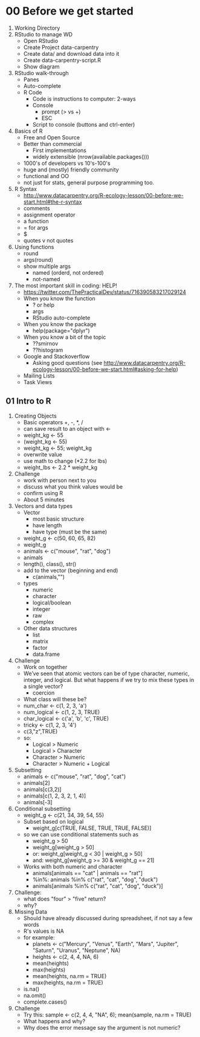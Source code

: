 # 00 Before we get started
1. Working Directory
2. RStudio to manage WD
    - Open RStudio
    - Create Project data-carpentry
    - Create data/ and download data into it
    - Create data-carpentry-script.R
    - Show diagram
3. RStudio walk-through
    - Panes
    - Auto-complete
    - R Code
        - Code is instructions to computer: 2-ways
        - Console
            - prompt (> vs +)
            - ESC
        - Script to console (buttons and ctrl-enter)
4.  Basics of R
    - Free and Open Source
    - Better than commercial
        - First implementations
        - widely extensible (nrow(available.packages()))
    - 1000's of developers vs 10's-100's
    - huge and (mostly) friendly community
    - functional and OO
    - not just for stats, general purpose programming too.
5. R Syntax
    - http://www.datacarpentry.org/R-ecology-lesson/00-before-we-start.html#the-r-syntax
    - comments
    - assignment operator
    - a function
    - = for args
    - $
    - quotes v not quotes
6. Using functions
    - round
    - args(round)
    - show multiple args
        - named (orderd, not ordered)
        - not-named
7. The most important skill in coding: HELP!
    - https://twitter.com/ThePracticalDev/status/716390583217029124
    - When you know the function
        - ? or help
        - args
        - RStudio auto-complete
    - When you know the package
        - help(package="dplyr")
    - When you know a bit of the topic
        - ??smirnov
        - ??histogram
    - Google and Stackoverflow
        - Asking good questions (see http://www.datacarpentry.org/R-ecology-lesson/00-before-we-start.html#asking-for-help)
    - Mailing Lists
    - Task Views
    
## 01 Intro to R
1. Creating Objects
    - Basic operators +, -, *, / 
    - can save result to an object with <- 
    - weight_kg <- 55
    - (weight_kg <- 55)
    - weight_kg <- 55; weight_kg
    - overwrite value
    - use math to change (*2.2 for lbs)
    - weight_lbs <- 2.2 * weight_kg
2. Challenge
    - work with person next to you
    - discuss what you think values would be
    - confirm using R
    - About 5 minutes
3. Vectors and data types
    - Vector
        - most basic structure
        - have length
        - have type (must be the same)
    - weight_g <- c(50, 60, 65, 82)
    - weight_g
    - animals <- c("mouse", "rat", "dog")
    - animals
    - length(), class(), str()
    - add to the vector (beginning and end)
        - c(animals,"")
    - types
        - numeric
        - character
        - logical/boolean
        - integer
        - raw
        - complex
    - Other data structures
        - list
        - matrix
        - factor
        - data.frame
4. Challenge
    - Work on together
    - We’ve seen that atomic vectors can be of type character, numeric, integer, and logical. But what happens if we try to mix these types in a single vector?
        - coercion
    - What class will these be?
    - num_char <- c(1, 2, 3, 'a')
    - num_logical <- c(1, 2, 3, TRUE)
    - char_logical <- c('a', 'b', 'c', TRUE)
    - tricky <- c(1, 2, 3, '4')
    - c(3,"z",TRUE)
    - so: 
      - Logical > Numeric
      - Logical > Character
      - Character > Numeric
      - Character > Numeric + Logical
5. Subsetting
    - animals <- c("mouse", "rat", "dog", "cat")
    - animals[2]
    - animals[c(3,2)]
    - animals[c(1, 2, 3, 2, 1, 4)]
    - animals[-3]
6. Conditional subsetting
    - weight_g <- c(21, 34, 39, 54, 55)
    - Subset based on logical
        - weight_g[c(TRUE, FALSE, TRUE, TRUE, FALSE)]
    - so we can use conditional statements such as
        - weight_g > 50 
        - weight_g[weight_g > 50]
        - or: weight_g[weight_g < 30 | weight_g > 50]
        - and: weight_g[weight_g >= 30 & weight_g == 21]
    - Works with both numeric and character
        - animals[animals == "cat" | animals == "rat"]
        - %in%: animals %in% c("rat", "cat", "dog", "duck")
        - animals[animals %in% c("rat", "cat", "dog", "duck")]
7. Challenge:
    - what does "four" > "five" return?
    - why?
8. Missing Data
    - Should have already discussed during spreadsheet, if not say a few words 
    - R's values is NA
    - for example: 
        - planets <- c("Mercury", "Venus", "Earth", "Mars", "Jupiter", "Saturn", "Uranus", "Neptune", NA)
        - heights <- c(2, 4, 4, NA, 6)
        - mean(heights)
        - max(heights)
        - mean(heights, na.rm = TRUE)
        - max(heights, na.rm = TRUE)
    - is.na()
    - na.omit()
    - complete.cases()
9. Challenge
    - Try this: sample <- c(2, 4, 4, "NA", 6); mean(sample, na.rm = TRUE)
    - What happens and why?
    - Why does the error message say the argument is not numeric?
    